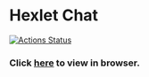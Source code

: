 # Hexlet Chat
[![Actions Status](https://github.com/hitriylis/frontend-project-12/workflows/hexlet-check/badge.svg)](https://github.com/hitriylis/frontend-project-12/actions)

### Click [here](https://frontend-project-12-production-07fa.up.railway.app/) to view in browser.
